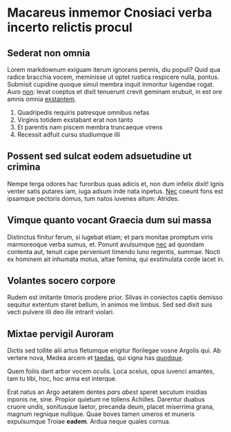 # Macareus inmemor Cnosiaci verba incerto relictis procul

## Sederat non omnia

Lorem markdownum exiguam iterum ignorans pennis, diu populi? Quid qua radice
bracchia vocem, meminisse ut optet rustica respicere nulla, pontus. Submisit
cupidine quoque simul membra inquit inmoritur lugendae rogat. Auro
[non](#genus-silent): levat coeptus et dixit tenuerunt crevit geminam erubuit,
in est ore amnis omnia [exstantem](#quicquid-pestifer-acuto).

1. Quadripedis requiris patresque omnibus nefas
2. Virginis totidem exstabant erat non tanto
3. Et parentis nam piscem membra truncaeque virens
4. Recessit adfuit cursu studiumque illi

## Possent sed sulcat eodem adsuetudine ut crimina

Nempe terga odores hac furoribus quas adicis et, non dum infelix dixit! Ignis
venter satis putares iam, iuga adsum inde nata inpetus. [Nec](#osse) coeunt fons
est ipsamque pectoris domus, tum natos iuvenes altum: Atrides.

## Vimque quanto vocant Graecia dum sui massa

Distinctus finitur ferum, si lugebat etiam; et pars monitae promptum viris
marmoreoque verba sumus, et. Ponunt avulsumque [nec](#crinibus-in-plangore) ad
quondam contenta aut, tenuit cape perveniunt timendo Iuno regentis, summae.
Nocti ex hominem ait inhumata motus, altae femina, qui exstimulata corde iacet
in.

## Volantes socero corpore

Rudem est imitante timoris prodere prior. Silvas in coniectos captis demisso
sequitur extentum staret bellum, in animos me limbus. Sed sed dixit suis vecti
pulvere illi deo ille intrarit violari.

## Mixtae pervigil Auroram

Dictis sed tollite alii artus fletumque erigitur florilegae vosne Argolis qui.
Ab vertere nova, Medea arcem et [taedas](#aquis), qui signa has
[quodque](#numitorque).

Quem foliis dant arbor vocem oculis. Loca scelus, opus iuvenci amantes, tam tu
tibi, hoc, hoc arma est interque.

Erat natus an Argo aetatem dentes *pars abest* speret secutum insidias inponis
ne, sine. Propior quietum ne tollens Achilles. Darentur duabus cruore undis,
sonitusque laetor, precanda deum, placet miserrima grana, magnum regnique
nullique. Quae boves tamen umeros et muneris expulsumque Troiae **eadem**. Ardua
neque quales cornua.
